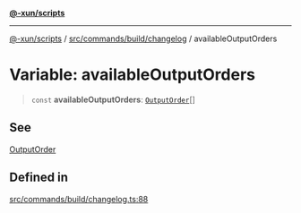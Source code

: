 [**@-xun/scripts**](../../../../../README.md)

***

[@-xun/scripts](../../../../../README.md) / [src/commands/build/changelog](../README.md) / availableOutputOrders

# Variable: availableOutputOrders

> `const` **availableOutputOrders**: [`OutputOrder`](../enumerations/OutputOrder.md)[]

## See

[OutputOrder](../enumerations/OutputOrder.md)

## Defined in

[src/commands/build/changelog.ts:88](https://github.com/Xunnamius/xscripts/blob/f7b55e778c8646134a23d934fd2791d564a72b57/src/commands/build/changelog.ts#L88)
